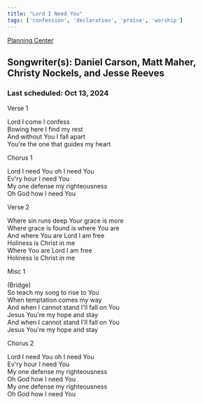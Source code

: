 ```yaml
---
title: "Lord I Need You"
tags: ['confession', 'declaration', 'praise', 'worship']
---
```


[Planning Center](https://services.planningcenteronline.com/songs/11909243)

## Songwriter(s): Daniel Carson, Matt Maher, Christy Nockels, and Jesse Reeves
### Last scheduled: Oct 13, 2024          

Verse 1  
  
Lord I come I confess  
Bowing here I find my rest  
And without You I fall apart  
You're the one that guides my heart  
  
Chorus 1  
  
Lord I need You oh I need You  
Ev'ry hour I need You  
My one defense my righteousness  
Oh God how I need You  
  
Verse 2  
  
Where sin runs deep Your grace is more  
Where grace is found is where You are  
And where You are Lord I am free  
Holiness is Christ in me  
Where You are Lord I am free  
Holiness is Christ in me  
  
Misc 1  
  
(Bridge)  
So teach my song to rise to You  
When temptation comes my way  
And when I cannot stand I'll fall on You  
Jesus You're my hope and stay  
And when I cannot stand I'll fall on You  
Jesus You're my hope and stay  
  
Chorus 2  
  
Lord I need You oh I need You  
Ev'ry hour I need You  
My one defense my righteousness  
Oh God how I need You  
My one defense my righteousness  
Oh God how I need You
